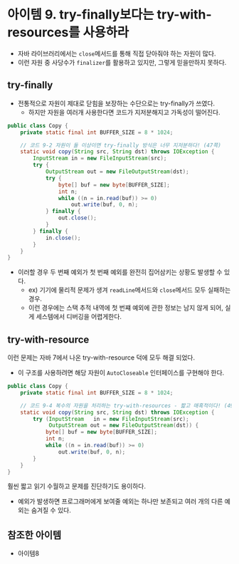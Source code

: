 # 아이템 9. try-finally보다는 try-with-resources를 사용하라
- 자바 라이브러리에서는 `close`메서드를 통해 직접 닫아줘야 하는 자원이 많다.
- 이런 자원 중 사당수가 `finalizer`를 활용하고 있지만, 그렇게 믿을만하지 못하다.

## try-finally
- 전통적으로 자원이 제대로 닫힘을 보장하는 수단으로는 try-finally가 쓰였다.
    - 하지만 자원을 여러개 사용한다면 코드가 지저분해지고 가독성이 떨어진다.
``` java
public class Copy {
    private static final int BUFFER_SIZE = 8 * 1024;

    // 코드 9-2 자원이 둘 이상이면 try-finally 방식은 너무 지저분하다! (47쪽)
    static void copy(String src, String dst) throws IOException {
        InputStream in = new FileInputStream(src);
        try {
            OutputStream out = new FileOutputStream(dst);
            try {
                byte[] buf = new byte[BUFFER_SIZE];
                int n;
                while ((n = in.read(buf)) >= 0)
                    out.write(buf, 0, n);
            } finally {
                out.close();
            }
        } finally {
            in.close();
        }
    }
}
```
- 이러할 경우 두 번째 예외가 첫 번째 예외를 완전히 집어삼키는 상황도 발생할 수 있다.
  - ex) 기기에 물리적 문제가 생겨 `readLine`메서드와 `close`메서드 모두 실패하는 경우.
  - 이런 경우에는 스택 추적 내역에 첫 번쨰 예외에 관한 정보는 남지 않게 되어, 실게 세스템에서 디버깅을 어렵게한다. 


## try-with-resource
이런 문제는 자바 7에서 나온 try-with-resource 덕에 모두 해결 되었다.
- 이 구조를 사용하려면 해당 자원이 `AutoCloseable` 인터페이스를 구현해야 한다.
``` java
public class Copy {
    private static final int BUFFER_SIZE = 8 * 1024;

    // 코드 9-4 복수의 자원을 처리하는 try-with-resources - 짧고 매혹적이다! (49쪽)
    static void copy(String src, String dst) throws IOException {
        try (InputStream   in = new FileInputStream(src);
             OutputStream out = new FileOutputStream(dst)) {
            byte[] buf = new byte[BUFFER_SIZE];
            int n;
            while ((n = in.read(buf)) >= 0)
                out.write(buf, 0, n);
        }
    }
}
```
훨씬 짧고 읽기 수월하고 문제를 진단하기도 용이하다.
- 예외가 발생하면 프로그래머에게 보여줄 예외는 하나만 보존되고 여러 개의 다른 예외는 숨겨질 수 있다.

## 참조한 아이템
- 아이템8